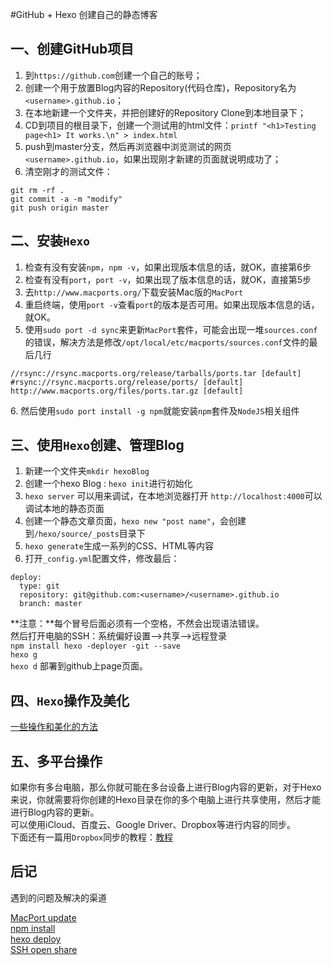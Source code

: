 #GitHub + Hexo 创建自己的静态博客

## 一、创建GitHub项目
1. 到`https://github.com`创建一个自己的账号；
2. 创建一个用于放置Blog内容的Repository(代码仓库)，Repository名为 `<username>.github.io`；
3. 在本地新建一个文件夹，并把创建好的Repository Clone到本地目录下；
4. CD到项目的根目录下，创建一个测试用的html文件：`printf "<h1>Testing page<h1> It works.\n" > index.html`
5. push到master分支，然后再浏览器中浏览测试的网页 `<username>.github.io`，如果出现刚才新建的页面就说明成功了；
6. 清空刚才的测试文件：
```
git rm -rf .
git commit -a -m "modify"
git push origin master
```

## 二、安装`Hexo`
1. 检查有没有安装`npm`，`npm -v`，如果出现版本信息的话，就OK，直接第6步
2. 检查有没有`port`，`port -v`，如果出现了版本信息的话，就OK，直接第5步
3. 去`http://www.macports.org/`下载安装Mac版的`MacPort`
4. 重启终端，使用`port -v`查看`port`的版本是否可用。如果出现版本信息的话，就OK。
5. 使用`sudo port -d sync`来更新`MacPort`套件，可能会出现一堆`sources.conf`的错误，解决方法是修改`/opt/local/etc/macports/sources.conf`文件的最后几行
```
//rsync://rsync.macports.org/release/tarballs/ports.tar [default]
#rsync://rsync.macports.org/release/ports/ [default]
http://www.macports.org/files/ports.tar.gz [default]
```
6\.  然后使用`sudo port install -g npm`就能安装`npm`套件及`NodeJS`相关组件

## 三、使用`Hexo`创建、管理Blog

1. 新建一个文件夹`mkdir hexoBlog`
2. 创建一个hexo Blog : `hexo init`进行初始化
3. `hexo server` 可以用来调试，在本地浏览器打开 `http://localhost:4000`可以调试本地的静态页面
4. 创建一个静态文章页面，`hexo new "post name"`，会创建到`/hexo/source/_posts`目录下
5. `hexo generate`生成一系列的CSS、HTML等内容
6. 打开`_config.yml`配置文件，修改最后：
```
deploy:
  type: git
  repository: git@github.com:<username>/<username>.github.io
  branch: master
```
**注意：**每个冒号后面必须有一个空格，不然会出现语法错误。<br>
然后打开电脑的SSH：系统偏好设置-->共享-->远程登录<br>
`npm install hexo -deployer -git --save`<br>
`hexo g`<br>
`hexo d`  部署到github上page页面。

## 四、`Hexo`操作及美化
[一些操作和美化的方法](http://www.tuicool.com/articles/AfQnQjy/)
## 五、多平台操作
如果你有多台电脑，那么你就可能在多台设备上进行Blog内容的更新，对于Hexo来说，你就需要将你创建的Hexo目录在你的多个电脑上进行共享使用，然后才能进行Blog内容的更新。<br>
可以使用iCloud、百度云、Google Driver、Dropbox等进行内容的同步。<br>
下面还有一篇用`Dropbox`同步的教程：[教程](http://lucifr.com/2013/06/02/hexo-on-cloud-with-dropbox-and-vps/)
## 后记
遇到的问题及解决的渠道

[MacPort update](http://www.cnblogs.com/8586/archive/2012/12/02/2797911.html)<br>
[npm install](https://github.com/nodejs-tw/nodejs-wiki-book/blob/master/zh-tw/node_npm.rst)<br>
[hexo deploy](http://zhidao.baidu.com/link?url=5-PHhRLedH74rZJ-H07LzLKaAU2jyj8_oFbvzOfnJ9NNl4VXausjsrRIxAA_lCamKSCwV49tiPGuCLoqzf_4svIl6JMkmCwSX90gh2-jMoS)<br>
[SSH open share](http://blog.csdn.net/martin_liang/article/details/4002006)<br>
